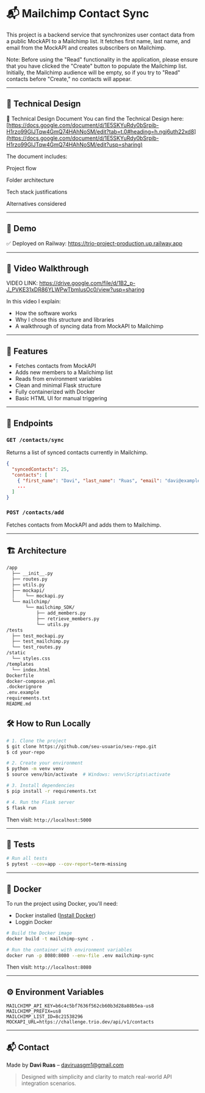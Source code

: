 # 📬 Mailchimp Contact Sync

This project is a backend service that synchronizes user contact data from a public MockAPI to a Mailchimp list.
It fetches first name, last name, and email from the MockAPI and creates subscribers on Mailchimp.

Note: Before using the "Read" functionality in the application, please ensure that you have clicked the "Create" button to populate the Mailchimp list.
Initially, the Mailchimp audience will be empty, so if you try to "Read" contacts before "Create," no contacts will appear.

---

## 📄 Technical Design

📄 Technical Design Document
You can find the Technical Design here: [https://docs.google.com/document/d/1E5SKYuRdy0bSrpib-H1rzo99GIJTqw4GmQ74HAhNoSM/edit?tab=t.0#heading=h.ngj6uth22xd8](https://docs.google.com/document/d/1E5SKYuRdy0bSrpib-H1rzo99GIJTqw4GmQ74HAhNoSM/edit?usp=sharing)

The document includes:

Project flow

Folder architecture

Tech stack justifications

Alternatives considered

---

## 🚀 Demo

✅ Deployed on Railway: https://trio-project-production.up.railway.app

---

## 🎥 Video Walkthrough

VIDEO LINK: https://drive.google.com/file/d/1B2_p-J_PVKE31xDR86YLWPwTbmlusOc0/view?usp=sharing

In this video I explain:
- How the software works
- Why I chose this structure and libraries
- A walkthrough of syncing data from MockAPI to Mailchimp

---

## 🧠 Features

- Fetches contacts from MockAPI
- Adds new members to a Mailchimp list
- Reads from environment variables
- Clean and minimal Flask structure
- Fully containerized with Docker
- Basic HTML UI for manual triggering

---

## 📂 Endpoints

### `GET /contacts/sync`
Returns a list of synced contacts currently in Mailchimp.
```json
{
  "syncedContacts": 25,
  "contacts": [
    { "first_name": "Davi", "last_name": "Ruas", "email": "davi@example.com" },
    ...
  ]
}
```

### `POST /contacts/add`
Fetches contacts from MockAPI and adds them to Mailchimp.

---

## 🏗️ Architecture
```bash
/app
  ├── __init__.py
  ├── routes.py
  ├── utils.py
  ├── mockapi/
  │    └── mockapi.py
  └── mailchimp/
       └── mailchimp_SDK/
           ├── add_members.py
           ├── retrieve_members.py
           └── utils.py
/tests
  ├── test_mockapi.py
  ├── test_mailchimp.py
  └── test_routes.py
/static
  └── styles.css
/templates
  └── index.html
Dockerfile
docker-compose.yml
.dockerignore
.env.example
requirements.txt
README.md
```

## 🛠 How to Run Locally

```bash
# 1. Clone the project
$ git clone https://github.com/seu-usuario/seu-repo.git
$ cd your-repo

# 2. Create your environment
$ python -m venv venv
$ source venv/bin/activate  # Windows: venv\Scripts\activate

# 3. Install dependencies
$ pip install -r requirements.txt

# 4. Run the Flask server
$ flask run
```

Then visit: `http://localhost:5000`

---

## 🧪 Tests

```bash
# Run all tests
$ pytest --cov=app --cov-report=term-missing
```

---

## 🐳 Docker

To run the project using Docker, you'll need:
- Docker installed ([Install Docker](https://docs.docker.com/get-docker/))
- Loggin Docker

```bash
# Build the Docker image
docker build -t mailchimp-sync .

# Run the container with environment variables
docker run -p 8080:8080 --env-file .env mailchimp-sync
```

Then visit: `http://localhost:8080`

---

## ⚙️ Environment Variables

```env
MAILCHIMP_API_KEY=b6c4c5bf7636f562cb60b3d28a88b5ea-us8
MAILCHIMP_PREFIX=us8
MAILCHIMP_LIST_ID=8c21538296
MOCKAPI_URL=https://challenge.trio.dev/api/v1/contacts
```

---

## 📬 Contact

Made by **Davi Ruas** – [daviruasgm1@gmail.com](mailto:daviruasgm1@gmail.com)

> Designed with simplicity and clarity to match real-world API integration scenarios.
